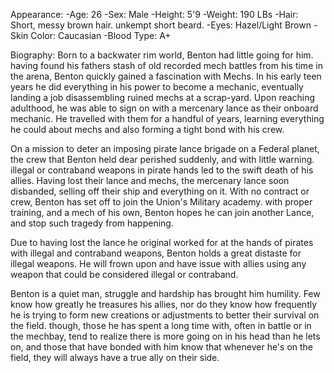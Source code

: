 Appearance:
-Age: 26
-Sex: Male
-Height: 5'9
-Weight: 190 LBs
-Hair: Short, messy brown hair. unkempt short beard.
-Eyes: Hazel/Light Brown
-Skin Color: Caucasian
-Blood Type: A+

Biography:
Born to a backwater rim world, Benton had little going for him. having found his fathers stash of old recorded mech battles from his time in the arena, Benton quickly gained a fascination with Mechs. In his early teen years he did everything in his power to become a mechanic, eventually landing a job disassembling ruined mechs at a scrap-yard.
Upon reaching adulthood, he was able to sign on with a mercenary lance as their onboard mechanic. He travelled with them for a handful of years, learning everything he could about mechs and also forming a tight bond with his crew.

On a mission to deter an imposing pirate lance brigade on a Federal planet, the crew that Benton held dear perished suddenly, and with little warning.
illegal or contraband weapons in pirate hands led to the swift death of his allies.
Having lost their lance and mechs, the mercenary lance soon disbanded, selling off their ship and everything on it.
With no contract or crew, Benton has set off to join the Union's Military academy. with proper training, and a mech of his own, Benton hopes he can join another Lance, and stop such tragedy from happening.

Due to having lost the lance he original worked for at the hands of pirates with illegal and contraband weapons, Benton holds a great distaste for illegal weapons. He will frown upon and have issue with allies using any weapon that could be considered illegal or contraband.

Benton is a quiet man, struggle and hardship has brought him humility. Few know how greatly he treasures his allies, nor do they know how frequently he is trying to form new creations or adjustments to better their survival on the field. though, those he has spent a long time with, often in battle or in the mechbay, tend to realize there is more going on in his head than he lets on, and those that have bonded with him know that whenever he's on the field, they will always have a true ally on their side.
